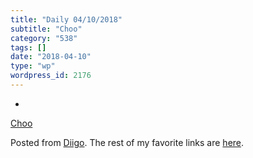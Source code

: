 ```yaml
---
title: "Daily 04/10/2018"
subtitle: "Choo"
category: "538"
tags: []
date: "2018-04-10"
type: "wp"
wordpress_id: 2176
---
```

- 
[Choo](https://choo.io)

Posted from [Diigo](https://www.diigo.com). The rest of my favorite links are [here](https://www.diigo.com/user/pitosalas).